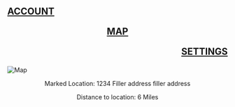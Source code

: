 ## <p align="left">[ACCOUNT](https://google.com/) </p>  <p align="center">[MAP](https://www.google.com/)</p> <p align="right">[SETTINGS](https://www.google.com/)</p>
 
 ![Map](https://live.staticflickr.com/31/40919010_157eb18de1_b.jpg)


<p align="center">
Marked Location: 1234 Filler address filler address
 </p>
 
<p align="center">
Distance to location: 6 Miles
 </p>

